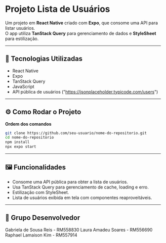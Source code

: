 ﻿# Projeto Lista de Usuários

Um projeto em **React Native** criado com **Expo**, que consome uma API para listar usuários.  
O app utiliza **TanStack Query** para gerenciamento de dados e **StyleSheet** para estilização.

---

## 🚀 Tecnologias Utilizadas

- React Native
- Expo
- TanStack Query
- JavaScript
- API pública de usuários ("https://jsonplaceholder.typicode.com/users")

---


## ⚙️ Como Rodar o Projeto

**Ordem dos comandos**
   ```bash
   git clone https://github.com/seu-usuario/nome-do-repositorio.git
   cd nome-do-repositorio
   npm install
   npx expo start
```

---

## 🖼️ Funcionalidades
- Consome uma API pública para obter a lista de usuários.
- Usa TanStack Query para gerenciamento de cache, loading e erro.
- Estilização com StyleSheet.
- Lista de usuários exibida em tela com componentes reaproveitáveis.

---

## 👥 Grupo Desenvolvedor
Gabriela de Sousa Reis - RM558830
Laura Amadeu Soares - RM556690
Raphael Lamaison Kim - RM557914






